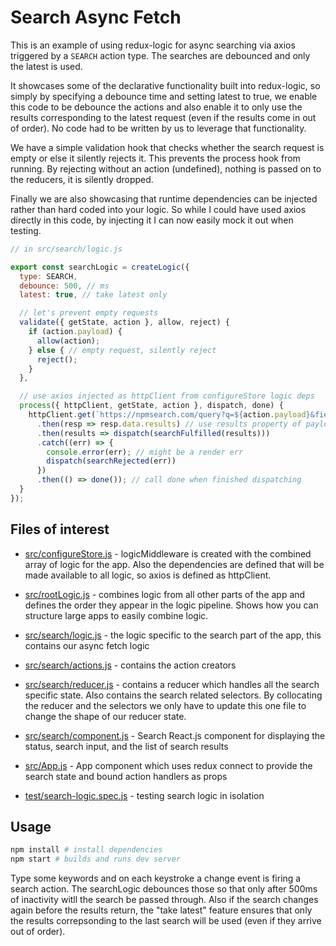 # Search Async Fetch

This is an example of using redux-logic for async searching via axios triggered by a `SEARCH` action type. The searches are debounced and only the latest is used.

It showcases some of the declarative functionality built into redux-logic, so simply by specifying a debounce time and setting latest to true, we enable this code to be debounce the actions and also enable it to only use the results corresponding to the latest request (even if the results come in out of order). No code had to be written by us to leverage that functionality.

We have a simple validation hook that checks whether the search request is empty or else it silently rejects it. This prevents the process hook from running. By rejecting without an action (undefined), nothing is passed on to the reducers, it is silently dropped.

Finally we are also showcasing that runtime dependencies can be injected rather than hard coded into your logic. So while I could have used axios directly in this code, by injecting it I can now easily mock it out when testing.


```js
// in src/search/logic.js

export const searchLogic = createLogic({
  type: SEARCH,
  debounce: 500, // ms
  latest: true, // take latest only

  // let's prevent empty requests
  validate({ getState, action }, allow, reject) {
    if (action.payload) {
      allow(action);
    } else { // empty request, silently reject
      reject();
    }
  },

  // use axios injected as httpClient from configureStore logic deps
  process({ httpClient, getState, action }, dispatch, done) {
    httpClient.get(`https://npmsearch.com/query?q=${action.payload}&fields=name,description`)
      .then(resp => resp.data.results) // use results property of payload
      .then(results => dispatch(searchFulfilled(results)))
      .catch((err) => {
        console.error(err); // might be a render err
        dispatch(searchRejected(err))
      })
      .then(() => done()); // call done when finished dispatching
  }
});
```

## Files of interest

 - [src/configureStore.js](./src/configureStore.js) - logicMiddleware is created with the combined array of logic for the app. Also the dependencies are defined that will be made available to all logic, so axios is defined as httpClient.

 - [src/rootLogic.js](./src/rootLogic.js) - combines logic from all other parts of the app and defines the order they appear in the logic pipeline. Shows how you can structure large apps to easily combine logic.

 - [src/search/logic.js](./src/search/logic.js) - the logic specific to the search part of the app, this contains our async fetch logic

 - [src/search/actions.js](./src/search/actions.js) - contains the action creators

 - [src/search/reducer.js](./src/search/reducer.js) - contains a reducer which handles all the search specific state. Also contains the search related selectors. By collocating the reducer and the selectors we only have to update this one file to change the shape of our reducer state.

 - [src/search/component.js](./src/search/component.js) - Search React.js component for displaying the status, search input, and the list of search results

 - [src/App.js](./src/App.js) - App component which uses redux connect to provide the search state and bound action handlers as props

 - [test/search-logic.spec.js](./test/search-logic.spec.js) - testing search logic in isolation

## Usage

```bash
npm install # install dependencies
npm start # builds and runs dev server
```

Type some keywords and on each keystroke a change event is firing a search action. The searchLogic debounces those so that only after 500ms of inactivity witll the search be passed through. Also if the search changes again before the results return, the "take latest" feature ensures that only the results correpsonding to the last search will be used (even if they arrive out of order).
